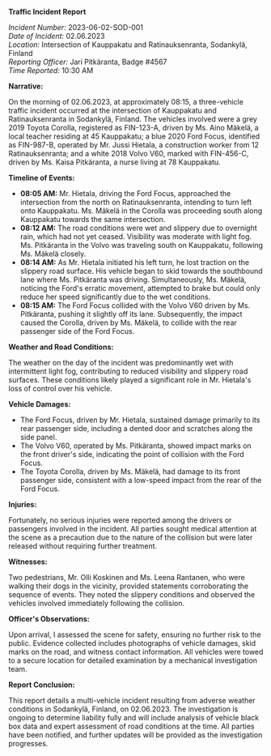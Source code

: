 **Traffic Incident Report**

*Incident Number:* 2023-06-02-SOD-001  
*Date of Incident:* 02.06.2023  
*Location:* Intersection of Kauppakatu and Ratinauksenranta, Sodankylä, Finland  
*Reporting Officer:* Jari Pitkäranta, Badge #4567  
*Time Reported:* 10:30 AM  

**Narrative:**

On the morning of 02.06.2023, at approximately 08:15, a three-vehicle traffic incident occurred at the intersection of Kauppakatu and Ratinauksenranta in Sodankylä, Finland. The vehicles involved were a grey 2019 Toyota Corolla, registered as FIN-123-A, driven by Ms. Aino Mäkelä, a local teacher residing at 45 Kauppakatu; a blue 2020 Ford Focus, identified as FIN-987-B, operated by Mr. Jussi Hietala, a construction worker from 12 Ratinauksenranta; and a white 2018 Volvo V60, marked with FIN-456-C, driven by Ms. Kaisa Pitkäranta, a nurse living at 78 Kauppakatu.

**Timeline of Events:**

- **08:05 AM:** Mr. Hietala, driving the Ford Focus, approached the intersection from the north on Ratinauksenranta, intending to turn left onto Kauppakatu. Ms. Mäkelä in the Corolla was proceeding south along Kauppakatu towards the same intersection.
- **08:12 AM:** The road conditions were wet and slippery due to overnight rain, which had not yet ceased. Visibility was moderate with light fog. Ms. Pitkäranta in the Volvo was traveling south on Kauppakatu, following Ms. Mäkelä closely.
- **08:14 AM:** As Mr. Hietala initiated his left turn, he lost traction on the slippery road surface. His vehicle began to skid towards the southbound lane where Ms. Pitkäranta was driving. Simultaneously, Ms. Mäkelä, noticing the Ford's erratic movement, attempted to brake but could only reduce her speed significantly due to the wet conditions.
- **08:15 AM:** The Ford Focus collided with the Volvo V60 driven by Ms. Pitkäranta, pushing it slightly off its lane. Subsequently, the impact caused the Corolla, driven by Ms. Mäkelä, to collide with the rear passenger side of the Ford Focus.

**Weather and Road Conditions:**

The weather on the day of the incident was predominantly wet with intermittent light fog, contributing to reduced visibility and slippery road surfaces. These conditions likely played a significant role in Mr. Hietala's loss of control over his vehicle.

**Vehicle Damages:**

- The Ford Focus, driven by Mr. Hietala, sustained damage primarily to its rear passenger side, including a dented door and scratches along the side panel.
- The Volvo V60, operated by Ms. Pitkäranta, showed impact marks on the front driver's side, indicating the point of collision with the Ford Focus.
- The Toyota Corolla, driven by Ms. Mäkelä, had damage to its front passenger side, consistent with a low-speed impact from the rear of the Ford Focus.

**Injuries:**

Fortunately, no serious injuries were reported among the drivers or passengers involved in the incident. All parties sought medical attention at the scene as a precaution due to the nature of the collision but were later released without requiring further treatment.

**Witnesses:**

Two pedestrians, Mr. Olli Koskinen and Ms. Leena Rantanen, who were walking their dogs in the vicinity, provided statements corroborating the sequence of events. They noted the slippery conditions and observed the vehicles involved immediately following the collision.

**Officer's Observations:**

Upon arrival, I assessed the scene for safety, ensuring no further risk to the public. Evidence collected includes photographs of vehicle damages, skid marks on the road, and witness contact information. All vehicles were towed to a secure location for detailed examination by a mechanical investigation team.

**Report Conclusion:**

This report details a multi-vehicle incident resulting from adverse weather conditions in Sodankylä, Finland, on 02.06.2023. The investigation is ongoing to determine liability fully and will include analysis of vehicle black box data and expert assessment of road conditions at the time. All parties have been notified, and further updates will be provided as the investigation progresses.